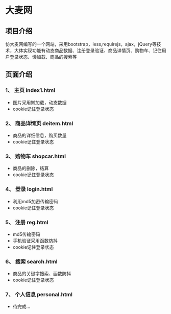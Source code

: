 # 大麦网

## 项目介绍
仿大麦网编写的一个网站，采用bootstrap，less,requirejs，ajax，jQuery等技术，大体实现功能有动态商品数据、注册登录验证、商品详情页、购物车、记住用户登录状态、懒加载、商品的搜索等

## 页面介绍

### 1、 主页 index1.html

- 图片采用懒加载，动态数据
- cookie记住登录状态

### 2、 商品详情页 deitem.html

- 商品的详细信息，购买数量
- cookie记住登录状态

### 3、 购物车 shopcar.html

- 商品的删除，结算
- cookie记住登录状态

### 4、 登录 login.html

- 利用md5加密传输密码
- cookie记住登录状态

### 5、 注册 reg.html

- md5传输密码
- 手机验证采用函数防抖
- cookie记住登录状态

### 6、 搜索 search.html

- 商品的关键字搜索、函数防抖
- cookie记住登录状态

### 7、 个人信息 personal.html

- 待完成...

